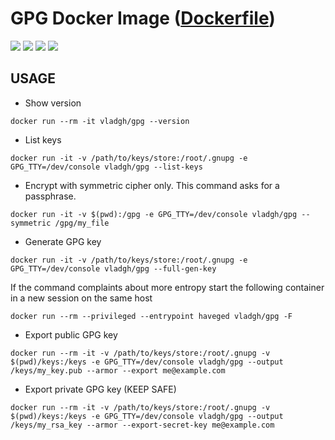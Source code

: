 # GPG Docker Image ([Dockerfile](Dockerfile))
[![](https://images.microbadger.com/badges/image/vladgh/gpg.svg)](https://microbadger.com/images/vladgh/gpg "Get your own image badge on microbadger.com")
[![](https://images.microbadger.com/badges/version/vladgh/gpg.svg)](https://microbadger.com/images/vladgh/gpg "Get your own version badge on microbadger.com")
[![](https://images.microbadger.com/badges/commit/vladgh/gpg.svg)](https://microbadger.com/images/vladgh/gpg "Get your own commit badge on microbadger.com")
[![](https://images.microbadger.com/badges/license/vladgh/gpg.svg)](https://microbadger.com/images/vladgh/gpg "Get your own license badge on microbadger.com")

## USAGE

- Show version

```SH
docker run --rm -it vladgh/gpg --version
```

- List keys

```SH
docker run -it -v /path/to/keys/store:/root/.gnupg -e GPG_TTY=/dev/console vladgh/gpg --list-keys
```

- Encrypt with symmetric cipher only. This command asks for a passphrase.

```SH
docker run -it -v $(pwd):/gpg -e GPG_TTY=/dev/console vladgh/gpg --symmetric /gpg/my_file
```

- Generate GPG key

```SH
docker run -it -v /path/to/keys/store:/root/.gnupg -e GPG_TTY=/dev/console vladgh/gpg --full-gen-key
```

If the command complaints about more entropy start the following container in a new session on the same host

```SH
docker run --rm --privileged --entrypoint haveged vladgh/gpg -F
```

- Export public GPG key

```SH
docker run --rm -it -v /path/to/keys/store:/root/.gnupg -v $(pwd)/keys:/keys -e GPG_TTY=/dev/console vladgh/gpg --output /keys/my_key.pub --armor --export me@example.com
```

- Export private GPG key (KEEP SAFE)

```SH
docker run --rm -it -v /path/to/keys/store:/root/.gnupg -v $(pwd)/keys:/keys -e GPG_TTY=/dev/console vladgh/gpg --output /keys/my_rsa_key --armor --export-secret-key me@example.com
```
